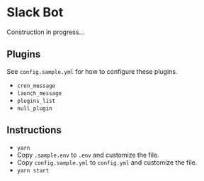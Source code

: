 # Slack Bot

Construction in progress...

## Plugins

See `config.sample.yml` for how to configure these plugins.

- `cron_message`
- `launch_message`
- `plugins_list`
- `null_plugin`

## Instructions

- `yarn`
- Copy `.sample.env` to `.env` and customize the file.
- Copy `config.sample.yml` to `config.yml` and customize the file.
- `yarn start`
